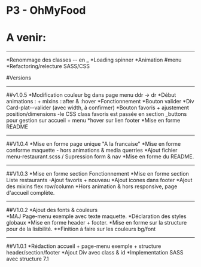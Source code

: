 # P3 - OhMyFood
# A venir:
*** 
*Renommage des classes -- en _
*Loading spinner
*Animation #menu
*Refactoring/relecture SASS/CSS

#Versions 
***
##v1.0.5
*Modification couleur bg dans page menu ddr -> dr
*Début animations : + mixins ::after & :hover
*Fonctionnement
*Bouton valider
*Div Card-plat--valider (avec width, à confirmer)
*Bouton favoris + ajustement position/dimensions
    -le CSS class favoris est passée en section _buttons pour gestion sur accueil + menu
*hover sur lien footer 
*Mise en forme README
***
##V1.0.4
*Mise en forme page unique "A la francaise"
*Mise en forme conforme maquette - hors animations & media querries 
*Ajout fichier menu-restaurant.scss / Supression form & nav
*Mise en forme du README. 
***
##V1.0.3
*Mise en forme section Fonctionnement
*Mise en forme section Liste restaurants
    -Ajout favoris + nouveau
*Ajout icones dans footer
*Ajout des mixins flex row/column
*Hors animation & hors responsive, page d'accueil complète.
***
##V1.0.2
*Ajout des fonts & couleurs  
*MAJ Page-menu exemple avec texte maquette.
*Déclaration des styles globaux
*Mise en forme header + footer.
*Mise en forme sur la structure pour de la lisibilité.
**Finition à faire sur les couleurs bg/font
***
##V1.0.1
*Rédaction accueil + page-menu exemple + structure header/section/footer
*Ajout Div avec class & id 
*Implementation SASS avec structure 7.1